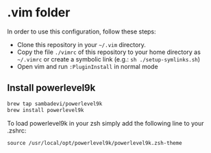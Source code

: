 # .vim folder

In order to use this configuration, follow these steps:

- Clone this repository in your `~/.vim` directory.
- Copy the file `./vimrc` of this repository to your home directory as `~/.vimrc` or create a symbolic link (e.g.: `sh ./setup-symlinks.sh`)
- Open vim and run `:PluginInstall` in normal mode

## Install powerlevel9k

```sh
brew tap sambadevi/powerlevel9k
brew install powerlevel9k
```

To load powerlevel9k in your zsh simply add the following line to your .zshrc:

`source /usr/local/opt/powerlevel9k/powerlevel9k.zsh-theme`

